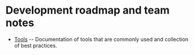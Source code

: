 # Development roadmap and team notes

- [Tools](https://github.com/JuliaReach/dev/blob/master/Tools.md) -- Documentation of tools that are commonly used and collection of best practices.
